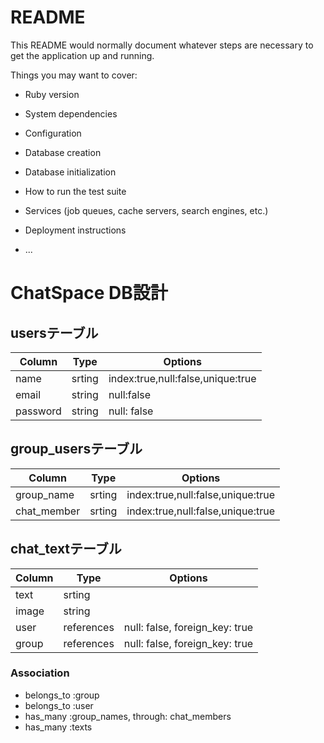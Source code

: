 # README

This README would normally document whatever steps are necessary to get the
application up and running.

Things you may want to cover:

* Ruby version

* System dependencies

* Configuration

* Database creation

* Database initialization

* How to run the test suite

* Services (job queues, cache servers, search engines, etc.)

* Deployment instructions

* ...

# ChatSpace DB設計
## usersテーブル
|Column|Type|Options|
|------|----|-------|
|name|srting|index:true,null:false,unique:true|
|email|string|null:false|
|password|string|null: false|

## group_usersテーブル
|Column|Type|Options|
|------|----|-------|
|group_name|srting|index:true,null:false,unique:true|
|chat_member|srting|index:true,null:false,unique:true|

## chat_textテーブル
|Column|Type|Options|
|------|----|-------|
|text|srting|
|image|string|
|user|references|null: false, foreign_key: true|
|group|references|null: false, foreign_key: true|

### Association
- belongs_to :group
- belongs_to :user
- has_many :group_names, through: chat_members
- has_many :texts